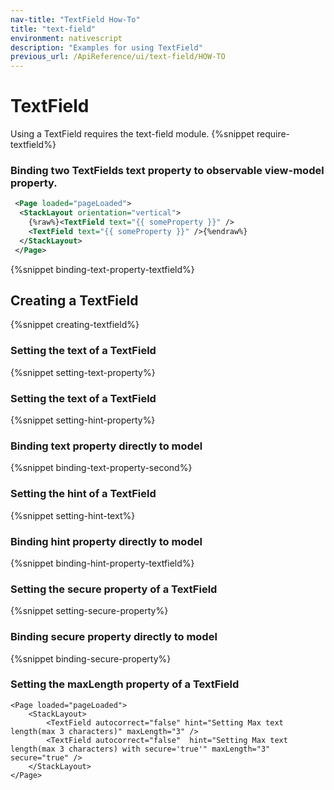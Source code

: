 ```yaml
---
nav-title: "TextField How-To"
title: "text-field"
environment: nativescript
description: "Examples for using TextField"
previous_url: /ApiReference/ui/text-field/HOW-TO
---
```

# TextField
Using a TextField requires the text-field module.
{%snippet require-textfield%}
### Binding two TextFields text property to observable view-model property.
```XML
 <Page loaded="pageLoaded">
  <StackLayout orientation="vertical">
    {%raw%}<TextField text="{{ someProperty }}" />
    <TextField text="{{ someProperty }}" />{%endraw%}
  </StackLayout>
 </Page>
```
{%snippet binding-text-property-textfield%}
## Creating a TextField
{%snippet creating-textfield%}
### Setting the text of a TextField
{%snippet setting-text-property%}
### Setting the text of a TextField
{%snippet setting-hint-property%}
### Binding text property directly to model
{%snippet binding-text-property-second%}
### Setting the hint of a TextField
{%snippet setting-hint-text%}
### Binding hint property directly to model
{%snippet binding-hint-property-textfield%}
### Setting the secure property of a TextField
{%snippet setting-secure-property%}
### Binding secure property directly to model
{%snippet binding-secure-property%}
### Setting the maxLength property of a TextField
```
<Page loaded="pageLoaded">
    <StackLayout>
        <TextField autocorrect="false" hint="Setting Max text length(max 3 characters)" maxLength="3" />
        <TextField autocorrect="false"  hint="Setting Max text length(max 3 characters) with secure='true'" maxLength="3" secure="true" />
    </StackLayout>
</Page>
```